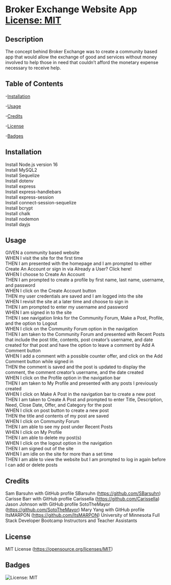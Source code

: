 # Broker Exchange Website App [License: MIT](https://img.shields.io/badge/License-MIT-yellow.svg)

## Description

The concept behind Broker Exchange was to create a community based app that would allow the exchange of good and services without money involved to help those in need that couldn’t afford the monetary expense necessary to receive help.

## Table of Contents

-[Installation](#installation)

-[Usage](#usage)

-[Credits](#credits)

-[License](#license)

-[Badges](#badges)

## Installation<a name ="installation"></a>

Install Node.js version 16 <br />
Install MySQL2 <br />
Install Sequelize <br />
Install dotenv <br />
Install express <br />
Install express-handlebars <br />
Install express-session <br />
Install connect-session-sequelize <br />
Install bcrypt <br />
Install chalk <br />
Install nodemon <br />
Install dayjs <br />

## Usage<a name ="usage"></a>

GIVEN a community based website <br />
WHEN I visit the site for the first time <br />
THEN I am presented with the homepage and I am prompted to either Create An Account or sign in via Already a User? Click here! <br />
WHEN I choose to Create An Account <br />
THEN I am prompted to create a profile by first name, last name, username, and password <br />
WHEN I click on the Create Account button <br />
THEN my user credentials are saved and I am logged into the site <br />
WHEN I revisit the site at a later time and choose to sign in <br />
THEN I am prompted to enter my username and password <br />
WHEN I am signed in to the site <br />
THEN I see navigation links for the Community Forum, Make a Post, Profile, and the option to Logout <br />
WHEN I click on the Community Forum option in the navigation <br />
THEN I am taken to the Community Forum and presented with Recent Posts that include the post title, contents, post creator’s username, and date created for that post and have the option to leave a comment by Add A Comment button<br />
WHEN I add a comment with a possible counter offer, and click on the Add Comment button while signed in <br />
THEN the comment is saved and the post is updated to display the comment, the comment creator’s username, and the date created <br />
WHEN I click on the Profile option in the navigation bar<br />
THEN I am taken to My Profile and presented with any posts I previously created<br />
WHEN I click on Make A Post in the navigation bar to create a new post <br />
THEN I am taken to Create A Post and prompted to enter Title, Description, Need, Close Date, Offer, and Category for the post <br />
WHEN I click on post button to create a new post <br />
THEN the title and contents of my post are saved <br />
WHEN I click on Community Forum <br />
THEN I am able to see my post under Recent Posts <br/>
WHEN I click on My Profile <br />
THEN I am able to delete my post(s) <br />
WHEN I click on the logout option in the navigation <br />
THEN I am signed out of the site <br />
WHEN I am idle on the site for more than a set time <br />
THEN I am able to view the website but I am prompted to log in again before I can add or delete posts <br />

## Credits<a name ="credits"></a>

Sam Barsuhn with GitHub profile SBarsuhn (https://github.com/SBarsuhn)
Carisse Barr with GitHub proflie Carissella (https://github.com/Carissella)
Jason Johnson with GitHub profile SotoTheMayor (https://github.com/SotoTheMayor)
Mary Yang with GitHub profile ItsMARPON (https://github.com/ItsMARPON)
University of Minnesota Full Stack Developer Bootcamp Instructors and Teacher Assistants

## License<a name="license"></a>

MIT License (https://opensource.org/licenses/MIT)

## Badges<a name="badges"></a>

![License: MIT](https://img.shields.io/badge/License-MIT-yellow.svg)
